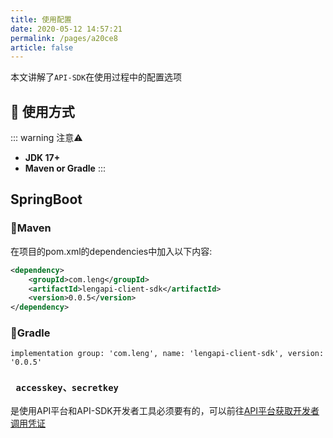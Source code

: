 ```yaml
---
title: 使用配置
date: 2020-05-12 14:57:21
permalink: /pages/a20ce8
article: false
---
```


本文讲解了`API-SDK`在使用过程中的配置选项

## 🚀 使用方式

::: warning 注意⚠️
- **JDK 17+**
- **Maven or Gradle**
  :::

## SpringBoot

### 🍊Maven
在项目的pom.xml的dependencies中加入以下内容:
```xml
<dependency>
    <groupId>com.leng</groupId>
    <artifactId>lengapi-client-sdk</artifactId>
    <version>0.0.5</version>
</dependency>
```
### 🍐Gradle
```
implementation group: 'com.leng', name: 'lengapi-client-sdk', version: '0.0.5'
```

### ` accesskey、secretkey`
是使用API平台和API-SDK开发者工具必须要有的，可以前往[API平台获取开发者调用凭证](http://119.91.248.232/)